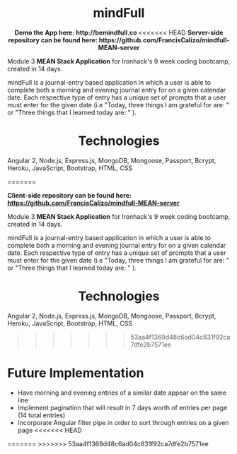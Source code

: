<h1 align="center"> mindFull </h1>
<p align="center">
<strong>Demo the App here: http://bemindfull.co </strong>
<<<<<<< HEAD
<strong>Server-side repository can be found here: https://github.com/FrancisCalizo/mindfull-MEAN-server </strong>

Module 3 <strong>MEAN Stack Application</strong> for Ironhack's 9 week coding bootcamp, created in 14 days.

mindFull is a journal-entry based application in which a user is able to complete both a morning and evening journal entry for on a given calendar date. Each respective type of entry has a unique set of prompts that a user must enter for the given date (i.e "Today, three things I am grateful for are: " or "Three things that I learned today are: " ).


<h1 align="center">Technologies</h1>
<p>Angular 2, Node.js, Express.js, MongoDB, Mongoose, Passport, Bcrypt, Heroku, JavaScript, Bootstrap, HTML, CSS</p>

=======

<strong>Client-side repository can be found here: https://github.com/FrancisCalizo/mindfull-MEAN-server </strong>

Module 3 <strong>MEAN Stack Application</strong> for Ironhack's 9 week coding bootcamp, created in 14 days.

mindFull is a journal-entry based application in which a user is able to complete both a morning and evening journal entry for on a given calendar date. Each respective type of entry has a unique set of prompts that a user must enter for the given date (i.e "Today, three things I am grateful for are: " or "Three things that I learned today are: " ).


<h1 align="center">Technologies</h1>
<p>Angular 2, Node.js, Express.js, MongoDB, Mongoose, Passport, Bcrypt, Heroku, JavaScript, Bootstrap, HTML, CSS</p>

>>>>>>> 53aa4f1369d48c6ad04c831f92ca7dfe2b7571ee
<h1> Future Implementation</h1>
<ul>
  <li> Have morning and evening entries of a similar date appear on the same line 
  <li> Implement pagination that will result in 7 days worth of entries per page (14 total entries)
  <li> Incorporate Angular filter pipe in order to sort through entries on a given page  
<<<<<<< HEAD
</ul>
=======
</ul>
>>>>>>> 53aa4f1369d48c6ad04c831f92ca7dfe2b7571ee
